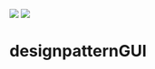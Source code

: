  
![](https://travis-ci.org/imperiumzigna/designpatternGUI.svg?branch=master)
![](https://david-dm.org/imperiumzigna/designpatternGUI.svg)
# designpatternGUI
